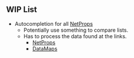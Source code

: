 ## WIP List
- Autocompletion for all [NetProps](https://invalidvertex.com/tf2dump.php)
    - Potentially use something to compare lists.
    - Has to process the data found at the links.
        - [NetProps](https://invalidvertex.com/tf2dump/netprops.txt)
        - [DataMaps](https://invalidvertex.com/tf2dump/datamaps.txt)